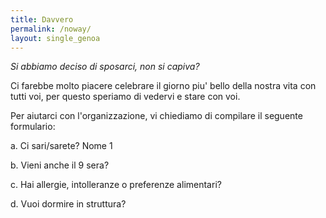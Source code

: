 ```yaml
---
title: Davvero
permalink: /noway/
layout: single_genoa
---
```


_Si abbiamo deciso di sposarci, non si capiva?_


Ci farebbe molto piacere celebrare il giorno piu' bello della nostra vita con tutti voi, per questo speriamo di vedervi e stare con voi. 

Per aiutarci con l'organizzazione, vi chiediamo di compilare il seguente formulario:

a. Ci sari/sarete?
Nome 1

b. Vieni anche il 9 sera?

c. Hai allergie, intolleranze o preferenze alimentari?

d. Vuoi dormire in struttura?